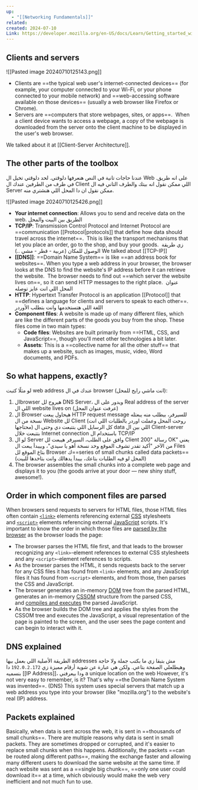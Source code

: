 ```yaml
---
up:
  - "[[Networking Fundamentals]]"
related: 
created: 2024-07-10
Link: https://developer.mozilla.org/en-US/docs/Learn/Getting_started_with_the_web/How_the_Web_works
---
```

## Clients and servers
![[Pasted image 20240710125143.png]]
- Clients are ==the typical web user's internet-connected devices== (for example, your computer connected to your Wi-Fi, or your phone connected to your mobile network) and ==web-accessing software available on those devices== (usually a web browser like Firefox or Chrome).
- Servers are ==computers that store webpages, sites, or apps==. 
  When a client device wants to access a webpage, a copy of the webpage is downloaded from the server onto the client machine to be displayed in the user's web browser.

We talked about it at [[Client-Server Architecture]].

## The other parts of the toolbox
عندنا حاجات تانية في النص هنعرفها دلوقتي.
لحد دلوقتي تخيل ال Web على انه طريق. في طرف من الطرفين عندك ال Client اللي ممكن نقول انه بيتك والطرف التاني فيه ال Server ممكن نقول ان دا المحل اللي هنشتري منه.

![[Pasted image 20240710125426.png]]
- **Your internet connection**: Allows you to send and receive data on the web. 
  الطريق بين البيت والمحل
- **TCP/IP**: Transmission Control Protocol and Internet Protocol are ==communication [[Protocol|protocols]] that define how data should travel across the internet==. 
  This is like the transport mechanisms that let you place an order, go to the shop, and buy your goods. 
  زي طريقة الوصول للمكان (عربية - قطر - مشي ..)
  We talked about [[TCP-IP]]
- **[[DNS]]**: ==Domain Name System== is like ==an address book for websites==. 
  When you type a web address in your browser, the browser looks at the DNS to find the website's IP address before it can retrieve the website. 
  The browser needs to find out ==which server the website lives on==, so it can send HTTP messages to the right place. 
  عنوان المحل اللي انت عايز توصله
- **HTTP**: Hypertext Transfer Protocol is an application [[Protocol]] that ==defines a language for clients and servers to speak to each other==. 
  اللغة اللي هتستخدمها وانت بتطلب الأوردر
- **Component files**: A website is made up of many different files, which are like the different parts of the goods you buy from the shop. These files come in two main types:
    - **Code files**: Websites are built primarily from ==HTML, CSS, and JavaScript==, though you'll meet other technologies a bit later.
    - **Assets**: This is a ==collective name for all the other stuff== that makes up a website, such as images, music, video, Word documents, and PDFs.

## So what happens, exactly?
لو مثلًا كتبت web address عندك في ال browser (انت ماشي رايح للمحل):
1. الbrowser هيروح لل DNS Server، ويدور على ال Real address of the server اللي ال website lives on
   (عرفت عنوان المحل)
2. ال Browser هيحاول يبعت HTTP request message للسيرفر، بيطلب منه يبعتله نسخة من ال Website لل Client (روحت المحل وعملت اوردر بالطلبات اللي انت محتاجها)
   كل الرسايل اللي بتتبعت دي وحتى ال data اللي بين ال Client-server بتتبعت خلال Internet connection باستخدام ال TCP/IP
3.  لو ال Server وافق على الطلب، السيرفر هيبعت لل Client رسالة "200 OK" يعني من الآخر "أكيد تقدر تشوف الموقع وخد نسخة أهو يا سيدي"، وبيبدأ يبعت ال Files بتاع الموقع لل Browser ك==series of small chunks called data packets==
   (المحل لو فيه الطلبات بتاعك، بيبدأ يدهالك وانت بتاخدها للبيت)
4. The browser assembles the small chunks into a complete web page and displays it to you (the goods arrive at your door — new shiny stuff, awesome!).

## Order in which component files are parsed
When browsers send requests to servers for HTML files, those HTML files often contain [`<link>`](https://developer.mozilla.org/en-US/docs/Web/HTML/Element/link) elements referencing external [CSS](https://developer.mozilla.org/en-US/docs/Learn/CSS) stylesheets and [`<script>`](https://developer.mozilla.org/en-US/docs/Web/HTML/Element/script) elements referencing external [JavaScript](https://developer.mozilla.org/en-US/docs/Learn/JavaScript) scripts. It's important to know the order in which those files are [parsed by the browser](https://developer.mozilla.org/en-US/docs/Web/Performance/How_browsers_work#parsing) as the browser loads the page:

- The browser parses the HTML file first, and that leads to the browser recognizing any `<link>`-element references to external CSS stylesheets and any `<script>`-element references to scripts.
- As the browser parses the HTML, it sends requests back to the server for any CSS files it has found from `<link>` elements, and any JavaScript files it has found from `<script>` elements, and from those, then parses the CSS and JavaScript.
- The browser generates an in-memory [DOM](https://developer.mozilla.org/en-US/docs/Web/API/Document_Object_Model) tree from the parsed HTML, generates an in-memory [CSSOM](https://developer.mozilla.org/en-US/docs/Glossary/CSSOM) structure from the parsed CSS, and [compiles and executes](https://developer.mozilla.org/en-US/docs/Web/Performance/How_browsers_work#javascript_compilation) the parsed JavaScript.
- As the browser builds the DOM tree and applies the styles from the CSSOM tree and executes the JavaScript, a visual representation of the page is painted to the screen, and the user sees the page content and can begin to interact with it.

## DNS explained
الطريقة الأصلية اللي بعمل بيها addresses مش بتبقا زي ما بكتب جملة ولا حاجة وهيطلعلي الصفحة بتاعي.
ولكن هي عبارة عن شوية أرقام مميزة زي `192.0.2.172`
دا بنسميه [[IP Address]]، ودا بيعرفني a unique location on the web
However, it's not very easy to remember, is it? 
That's why ==the Domain Name System was invented==. (DNS)
This system uses special servers that match up a web address you type into your browser (like "mozilla.org") to the website's real (IP) address.

## Packets explained
Basically, when data is sent across the web, it is sent in ==thousands of small chunks==. 
There are multiple reasons why data is sent in small packets. They are sometimes dropped or corrupted, and it's easier to replace small chunks when this happens. 
Additionally, the packets ==can be routed along different paths==, making the exchange faster and allowing many different users to download the same website at the same time. 
If each website was sent as a ==single big chunk==, ==only one user could download it== at a time, which obviously would make the web very inefficient and not much fun to use.

